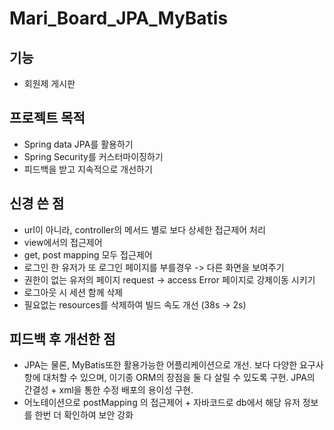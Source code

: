 # Mari_Board_JPA_MyBatis
## 기능
- 회원제 게시판
## 프로젝트 목적
- Spring data JPA를 활용하기
- Spring Security를 커스터마이징하기
- 피드백을 받고 지속적으로 개선하기
## 신경 쓴 점
- url이 아니라, controller의 메서드 별로 보다 상세한 접근제어 처리
- view에서의 접근제어
- get, post mapping 모두 접근제어
- 로그인 한 유저가 또 로그인 페이지를 부를경우 -> 다른 화면을 보여주기
- 권한이 없는 유저의 페이지 request -> access Error 페이지로 강제이동 시키기
- 로그아웃 시 세션 함께 삭제
- 필요없는 resources를 삭제하여 빌드 속도 개선 (38s -> 2s)
## 피드백 후 개선한 점
- JPA는 물론, MyBatis또한 활용가능한 어플리케이션으로 개선.  보다 다양한 요구사항에 대처할 수 있으며, 이기종 ORM의 장점을 둘 다 살릴 수 있도록 구현.  JPA의 간결성 + xml을 통한 수정 배포의 용이성 구현.
- 어노테이션으로 postMapping 의 접근제어 + 자바코드로 db에서 해당 유저 정보를 한번 더 확인하여 보안 강화
